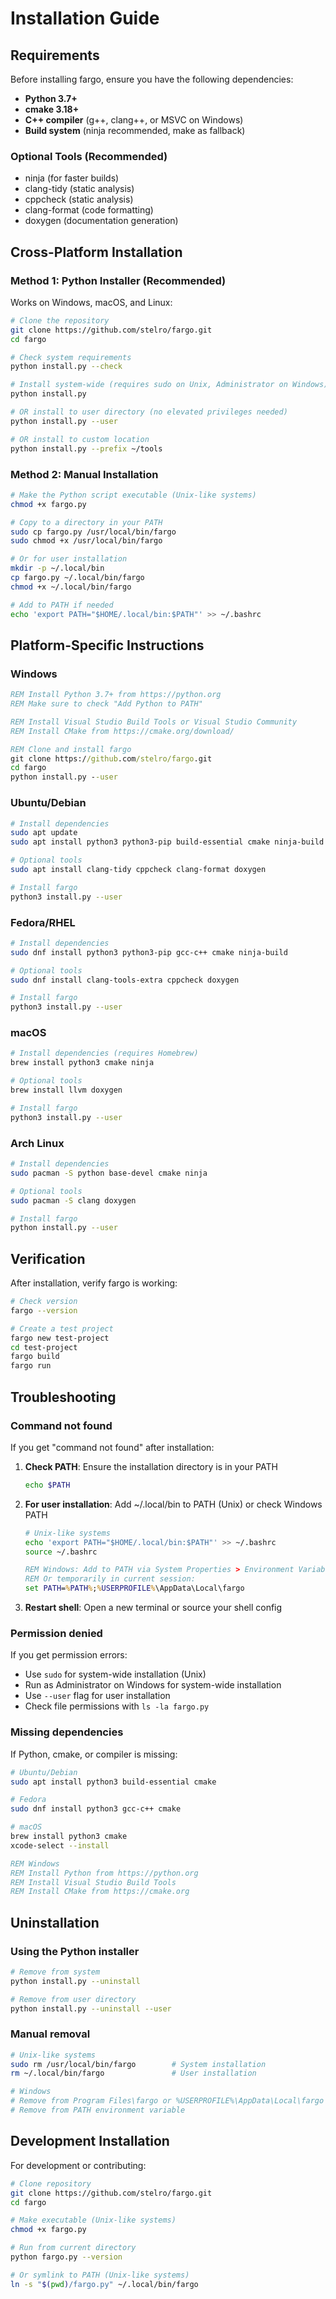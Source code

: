 # Installation Guide

## Requirements

Before installing fargo, ensure you have the following dependencies:

- **Python 3.7+**
- **cmake 3.18+**
- **C++ compiler** (g++, clang++, or MSVC on Windows)
- **Build system** (ninja recommended, make as fallback)

### Optional Tools (Recommended)
- ninja (for faster builds)
- clang-tidy (static analysis)
- cppcheck (static analysis)  
- clang-format (code formatting)
- doxygen (documentation generation)

## Cross-Platform Installation

### Method 1: Python Installer (Recommended)

Works on Windows, macOS, and Linux:

```bash
# Clone the repository
git clone https://github.com/stelro/fargo.git
cd fargo

# Check system requirements
python install.py --check

# Install system-wide (requires sudo on Unix, Administrator on Windows)
python install.py

# OR install to user directory (no elevated privileges needed)
python install.py --user

# OR install to custom location
python install.py --prefix ~/tools
```
### Method 2: Manual Installation

```bash
# Make the Python script executable (Unix-like systems)
chmod +x fargo.py

# Copy to a directory in your PATH
sudo cp fargo.py /usr/local/bin/fargo
sudo chmod +x /usr/local/bin/fargo

# Or for user installation
mkdir -p ~/.local/bin
cp fargo.py ~/.local/bin/fargo
chmod +x ~/.local/bin/fargo

# Add to PATH if needed
echo 'export PATH="$HOME/.local/bin:$PATH"' >> ~/.bashrc
```

## Platform-Specific Instructions

### Windows

```cmd
REM Install Python 3.7+ from https://python.org
REM Make sure to check "Add Python to PATH"

REM Install Visual Studio Build Tools or Visual Studio Community
REM Install CMake from https://cmake.org/download/

REM Clone and install fargo
git clone https://github.com/stelro/fargo.git
cd fargo
python install.py --user
```

### Ubuntu/Debian

```bash
# Install dependencies
sudo apt update
sudo apt install python3 python3-pip build-essential cmake ninja-build

# Optional tools
sudo apt install clang-tidy cppcheck clang-format doxygen

# Install fargo
python3 install.py --user
```

### Fedora/RHEL

```bash
# Install dependencies
sudo dnf install python3 python3-pip gcc-c++ cmake ninja-build

# Optional tools  
sudo dnf install clang-tools-extra cppcheck doxygen

# Install fargo
python3 install.py --user
```

### macOS

```bash
# Install dependencies (requires Homebrew)
brew install python3 cmake ninja

# Optional tools
brew install llvm doxygen

# Install fargo
python3 install.py --user
```

### Arch Linux

```bash
# Install dependencies
sudo pacman -S python base-devel cmake ninja

# Optional tools
sudo pacman -S clang doxygen

# Install fargo
python install.py --user
```

## Verification

After installation, verify fargo is working:

```bash
# Check version
fargo --version

# Create a test project
fargo new test-project
cd test-project
fargo build
fargo run
```

## Troubleshooting

### Command not found

If you get "command not found" after installation:

1. **Check PATH**: Ensure the installation directory is in your PATH
   ```bash
   echo $PATH
   ```

2. **For user installation**: Add ~/.local/bin to PATH (Unix) or check Windows PATH
   ```bash
   # Unix-like systems
   echo 'export PATH="$HOME/.local/bin:$PATH"' >> ~/.bashrc
   source ~/.bashrc
   ```
   
   ```cmd
   REM Windows: Add to PATH via System Properties > Environment Variables
   REM Or temporarily in current session:
   set PATH=%PATH%;%USERPROFILE%\AppData\Local\fargo
   ```

3. **Restart shell**: Open a new terminal or source your shell config

### Permission denied

If you get permission errors:

- Use `sudo` for system-wide installation (Unix)
- Run as Administrator on Windows for system-wide installation
- Use `--user` flag for user installation
- Check file permissions with `ls -la fargo.py`

### Missing dependencies

If Python, cmake, or compiler is missing:

```bash
# Ubuntu/Debian
sudo apt install python3 build-essential cmake

# Fedora
sudo dnf install python3 gcc-c++ cmake

# macOS
brew install python3 cmake
xcode-select --install
```

```cmd
REM Windows
REM Install Python from https://python.org
REM Install Visual Studio Build Tools
REM Install CMake from https://cmake.org
```

## Uninstallation

### Using the Python installer
```bash
# Remove from system
python install.py --uninstall

# Remove from user directory
python install.py --uninstall --user
```
### Manual removal
```bash
# Unix-like systems
sudo rm /usr/local/bin/fargo        # System installation
rm ~/.local/bin/fargo               # User installation

# Windows
# Remove from Program Files\fargo or %USERPROFILE%\AppData\Local\fargo
# Remove from PATH environment variable
```

## Development Installation

For development or contributing:

```bash
# Clone repository
git clone https://github.com/stelro/fargo.git
cd fargo

# Make executable (Unix-like systems)
chmod +x fargo.py

# Run from current directory
python fargo.py --version

# Or symlink to PATH (Unix-like systems)
ln -s "$(pwd)/fargo.py" ~/.local/bin/fargo
```
